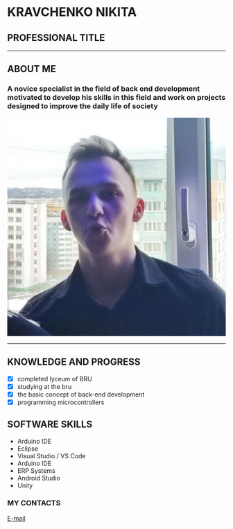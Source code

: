 # KRAVCHENKO NIKITA
## PROFESSIONAL TITLE
***
## ABOUT ME
### A novice specialist in the field of back end development  motivated to develop his skills in this field  and work on projects designed to improve the daily life of society
![](ava.jfif)
***
## KNOWLEDGE AND PROGRESS
- [x] completed lyceum of BRU
- [x] studying at the bru
- [x] the basic concept of back-end development
- [x] programming microcontrollers
## SOFTWARE SKILLS
+ Arduino IDE
+ Eclipse
+ Visual Studio / VS Code
+ Arduino IDE
+ ERP Systems
+ Android Studio
+ Unity
### MY CONTACTS
[E-mail](https://mail.google.com/mail/u/0/#search/nikitakosmochev957%40gmail.com)

